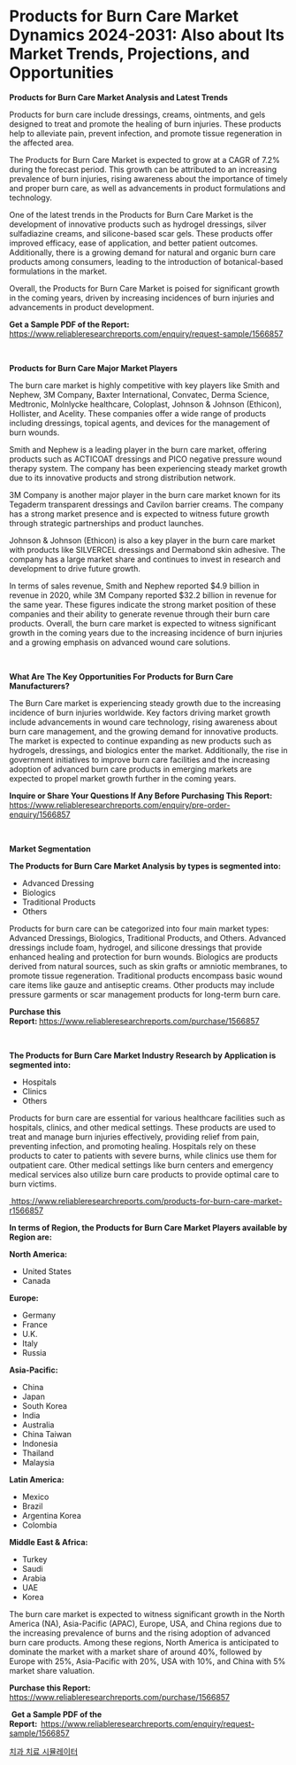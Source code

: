 <p><h1>Products for Burn Care Market Dynamics 2024-2031: Also about Its Market Trends, Projections, and Opportunities</h1></p><p><strong>Products for Burn Care Market Analysis and Latest Trends</strong></p>
<p><p>Products for burn care include dressings, creams, ointments, and gels designed to treat and promote the healing of burn injuries. These products help to alleviate pain, prevent infection, and promote tissue regeneration in the affected area.</p><p>The Products for Burn Care Market is expected to grow at a CAGR of 7.2% during the forecast period. This growth can be attributed to an increasing prevalence of burn injuries, rising awareness about the importance of timely and proper burn care, as well as advancements in product formulations and technology.</p><p>One of the latest trends in the Products for Burn Care Market is the development of innovative products such as hydrogel dressings, silver sulfadiazine creams, and silicone-based scar gels. These products offer improved efficacy, ease of application, and better patient outcomes. Additionally, there is a growing demand for natural and organic burn care products among consumers, leading to the introduction of botanical-based formulations in the market.</p><p>Overall, the Products for Burn Care Market is poised for significant growth in the coming years, driven by increasing incidences of burn injuries and advancements in product development.</p></p>
<p><strong>Get a Sample PDF of the Report:&nbsp;</strong> <a href="https://www.reliableresearchreports.com/enquiry/request-sample/1566857">https://www.reliableresearchreports.com/enquiry/request-sample/1566857</a></p>
<p>&nbsp;</p>
<p><strong>Products for Burn Care Major Market Players</strong></p>
<p><p>The burn care market is highly competitive with key players like Smith and Nephew, 3M Company, Baxter International, Convatec, Derma Science, Medtronic, Molnlycke healthcare, Coloplast, Johnson & Johnson (Ethicon), Hollister, and Acelity. These companies offer a wide range of products including dressings, topical agents, and devices for the management of burn wounds.</p><p>Smith and Nephew is a leading player in the burn care market, offering products such as ACTICOAT dressings and PICO negative pressure wound therapy system. The company has been experiencing steady market growth due to its innovative products and strong distribution network.</p><p>3M Company is another major player in the burn care market known for its Tegaderm transparent dressings and Cavilon barrier creams. The company has a strong market presence and is expected to witness future growth through strategic partnerships and product launches.</p><p>Johnson & Johnson (Ethicon) is also a key player in the burn care market with products like SILVERCEL dressings and Dermabond skin adhesive. The company has a large market share and continues to invest in research and development to drive future growth.</p><p>In terms of sales revenue, Smith and Nephew reported $4.9 billion in revenue in 2020, while 3M Company reported $32.2 billion in revenue for the same year. These figures indicate the strong market position of these companies and their ability to generate revenue through their burn care products. Overall, the burn care market is expected to witness significant growth in the coming years due to the increasing incidence of burn injuries and a growing emphasis on advanced wound care solutions.</p></p>
<p>&nbsp;</p>
<p><strong>What Are The Key Opportunities For Products for Burn Care Manufacturers?</strong></p>
<p><p>The Burn Care market is experiencing steady growth due to the increasing incidence of burn injuries worldwide. Key factors driving market growth include advancements in wound care technology, rising awareness about burn care management, and the growing demand for innovative products. The market is expected to continue expanding as new products such as hydrogels, dressings, and biologics enter the market. Additionally, the rise in government initiatives to improve burn care facilities and the increasing adoption of advanced burn care products in emerging markets are expected to propel market growth further in the coming years.</p></p>
<p><strong>Inquire or Share Your Questions If Any Before Purchasing This Report:</strong> <a href="https://www.reliableresearchreports.com/enquiry/pre-order-enquiry/1566857">https://www.reliableresearchreports.com/enquiry/pre-order-enquiry/1566857</a></p>
<p>&nbsp;</p>
<p><strong>Market Segmentation</strong></p>
<p><strong>The Products for Burn Care Market Analysis by types is segmented into:</strong></p>
<p><ul><li>Advanced Dressing</li><li>Biologics</li><li>Traditional Products</li><li>Others</li></ul></p>
<p><p>Products for burn care can be categorized into four main market types: Advanced Dressings, Biologics, Traditional Products, and Others. Advanced dressings include foam, hydrogel, and silicone dressings that provide enhanced healing and protection for burn wounds. Biologics are products derived from natural sources, such as skin grafts or amniotic membranes, to promote tissue regeneration. Traditional products encompass basic wound care items like gauze and antiseptic creams. Other products may include pressure garments or scar management products for long-term burn care.</p></p>
<p><strong>Purchase this Report:&nbsp;</strong><a href="https://www.reliableresearchreports.com/purchase/1566857">https://www.reliableresearchreports.com/purchase/1566857</a></p>
<p>&nbsp;</p>
<p><strong>The Products for Burn Care Market Industry Research by Application is segmented into:</strong></p>
<p><ul><li>Hospitals</li><li>Clinics</li><li>Others</li></ul></p>
<p><p>Products for burn care are essential for various healthcare facilities such as hospitals, clinics, and other medical settings. These products are used to treat and manage burn injuries effectively, providing relief from pain, preventing infection, and promoting healing. Hospitals rely on these products to cater to patients with severe burns, while clinics use them for outpatient care. Other medical settings like burn centers and emergency medical services also utilize burn care products to provide optimal care to burn victims.</p></p>
<p><a href="https://www.reliableresearchreports.com/products-for-burn-care-market-r1566857">&nbsp;https://www.reliableresearchreports.com/products-for-burn-care-market-r1566857</a></p>
<p><strong>In terms of Region, the Products for Burn Care Market Players available by Region are:</strong></p>
<p>
    <p> <strong> North America: </strong>
        <ul>
            <li>United States</li>
            <li>Canada</li>
        </ul>
        </p> 
    <p> <strong> Europe: </strong>
        <ul>
            <li>Germany</li>
            <li>France</li>
            <li>U.K.</li>
            <li>Italy</li>
            <li>Russia</li>
        </ul>
        </p> 
    <p> <strong> Asia-Pacific: </strong>
        <ul>
            <li>China</li>
            <li>Japan</li>
            <li>South Korea</li>
            <li>India</li>
            <li>Australia</li>
            <li>China Taiwan</li>
            <li>Indonesia</li>
            <li>Thailand</li>
            <li>Malaysia</li>
        </ul>
        </p> 
    <p> <strong> Latin America: </strong>
        <ul>
            <li>Mexico</li>
            <li>Brazil</li>
            <li>Argentina Korea</li>
            <li>Colombia</li>
        </ul>
        </p> 
    <p> <strong> Middle East & Africa: </strong>
        <ul>
            <li>Turkey</li>
            <li>Saudi</li>
            <li>Arabia</li>
            <li>UAE</li>
            <li>Korea</li>
        </ul>
    </p>
    </p>
<p><p>The burn care market is expected to witness significant growth in the North America (NA), Asia-Pacific (APAC), Europe, USA, and China regions due to the increasing prevalence of burns and the rising adoption of advanced burn care products. Among these regions, North America is anticipated to dominate the market with a market share of around 40%, followed by Europe with 25%, Asia-Pacific with 20%, USA with 10%, and China with 5% market share valuation.</p></p>
<p><strong>Purchase this Report: </strong><a href="https://www.reliableresearchreports.com/purchase/1566857">https://www.reliableresearchreports.com/purchase/1566857</a></p>
<p>&nbsp;<strong>Get a Sample PDF of the Report:&nbsp;&nbsp;</strong><a href="https://www.reliableresearchreports.com/enquiry/request-sample/1566857">https://www.reliableresearchreports.com/enquiry/request-sample/1566857</a></p>
<p><strong></strong></p>
<p><p><a href="https://github.com/ZacharyScthmitt4465/Market-Research-Report-List-2/blob/main/2192470126294.md">치과 치료 시뮬레이터</a></p></p>
